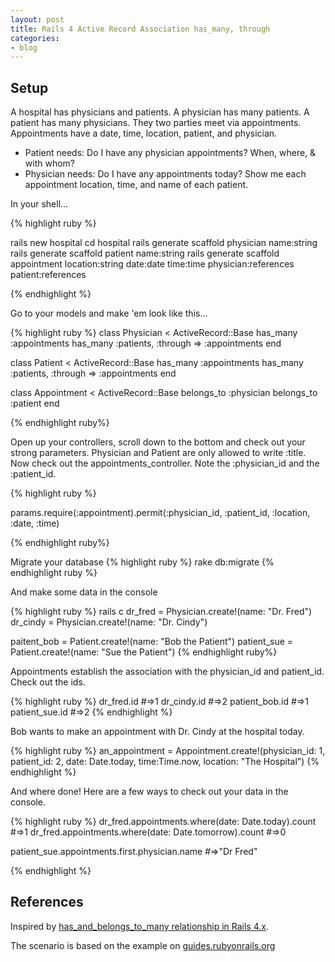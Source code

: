 ```yaml
---
layout: post
title: Rails 4 Active Record Association has_many, through  
categories:
- blog
---
```


Setup
-----
A hospital has physicians and patients.  A physician has many patients. A patient has many physicians. They two parties meet via appointments. Appointments have a date, time, location, patient, and physician.

* Patient needs: Do I have any physician appointments? When, where, & with whom?
* Physician needs: Do I have any appointments today? Show me each appointment location, time, and name of each patient. 

In your shell...

{% highlight ruby %}

rails new hospital
cd hospital
rails generate scaffold physician name:string
rails generate scaffold patient name:string
rails generate scaffold appointment location:string date:date time:time physician:references patient:references

{% endhighlight %}

Go to your models and make 'em look like this...

{% highlight ruby %}
class Physician < ActiveRecord::Base
  has_many :appointments
  has_many :patients, :through => :appointments
end

class Patient < ActiveRecord::Base
  has_many :appointments
  has_many :patients, :through => :appointments
end

class Appointment < ActiveRecord::Base
  belongs_to :physician
  belongs_to :patient
end

{% endhighlight ruby%}

Open up your controllers, scroll down to the bottom and check out your strong parameters. Physician and Patient are only allowed to write :title.  Now check out the appointments_controller.  Note the :physician_id and the :patient_id.

{% highlight ruby %}

params.require(:appointment).permit(:physician_id, :patient_id, :location, :date, :time)

{% endhighlight ruby%}

Migrate your database
{% highlight ruby %}
rake db:migrate
{% endhighlight ruby %}

And make some data in the console

{% highlight ruby %}
rails c
dr_fred = Physician.create!(name: "Dr. Fred")
dr_cindy = Physician.create!(name: "Dr. Cindy")

paitent_bob = Patient.create!(name: "Bob the Patient")
patient_sue = Patient.create!(name: "Sue the Patient")
{% endhighlight ruby%}

Appointments establish the association with the physician_id and patient_id. Check out the ids.

{% highlight ruby %}
dr_fred.id  #=>1
dr_cindy.id #=>2
patient_bob.id #=>1
patient_sue.id #=>2
{% endhighlight %}

Bob wants to make an appointment with Dr. Cindy at the hospital today.

{% highlight ruby %}
an_appointment = Appointment.create!(physician_id: 1, patient_id: 2, date: Date.today, time:Time.now, location: "The Hospital")
{% endhighlight %}

And where done! Here are a few ways to check out your data in the console.

{% highlight ruby %}
dr_fred.appointments.where(date: Date.today).count  #=>1
dr_fred.appointments.where(date: Date.tomorrow).count  #=>0

patient_sue.appointments.first.physician.name  #=>"Dr Fred"

{% endhighlight %}


References
---------
Inspired by [has_and_belongs_to_many relationship in Rails 4.x](http://habtmexexample.herokuapp.com/instructions).

The scenario is based on the example on [guides.rubyonrails.org](guides.rubyonrails.org/association_basics.html#the-has-many-through-association)
